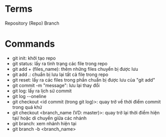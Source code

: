# Terms
Repository (Repo)
Branch


# Commands

- git init: khởi tạo repo
- git status: lấy ra tình trạng các file trong repo
- git add + (files_name): thêm những files chuyển bị được lưu
- git add .: chuẩn bị lưu lại tất cả file trong repo
- git reset: lấy ra các files trong phần chuẩn bị được lưu của "git add"
- git commit  -m "message": lưu lại thay đổi
- git log: lấy ra lịch sử commit
- git log --oneline
- git checkout <id commit (trong git log)>: quay trở về thời điểm commit trong quá khứ
- git checkout <branch_name (VD: master)>: quay trở lại thời điểm hiện tại/ hoặc di chuyển giữa các nhánh
- git branch: xem nhánh hiện tại
- git branch -b <branch_name>